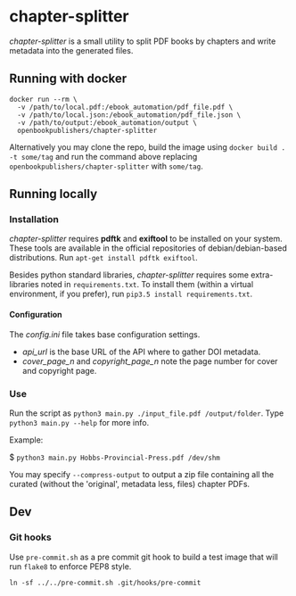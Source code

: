 # chapter-splitter
*chapter-splitter* is a small utility to split PDF books by chapters and write metadata into the generated files.

## Running with docker
```
docker run --rm \
  -v /path/to/local.pdf:/ebook_automation/pdf_file.pdf \
  -v /path/to/local.json:/ebook_automation/pdf_file.json \
  -v /path/to/output:/ebook_automation/output \
  openbookpublishers/chapter-splitter
```

Alternatively you may clone the repo, build the image using `docker build . -t some/tag` and run the command above replacing `openbookpublishers/chapter-splitter` with `some/tag`.

## Running locally
### Installation
*chapter-splitter* requires **pdftk** and **exiftool** to be installed on your system. These tools are available  in the official repositories of debian/debian-based distributions.
Run `apt-get install pdftk exiftool`.

Besides python standard libraries, *chapter-splitter* requires some extra-libraries noted in `requirements.txt`. To install them (within a virtual environment, if you prefer), run `pip3.5 install requirements.txt`.

#### Configuration
The *config.ini* file takes base configuration settings.
* *api_url* is the base URL of the API where to gather DOI metadata.
* *cover_page_n* and *copyright_page_n* note the page number for cover and copyright page.

### Use
Run the script as `python3 main.py ./input_file.pdf /output/folder`. Type `python3 main.py --help` for more info.

Example:

$ `python3 main.py Hobbs-Provincial-Press.pdf /dev/shm`

You may specify `--compress-output` to output a zip file containing all the curated (without the 'original', metadata less, files) chapter PDFs.

## Dev
### Git hooks
Use `pre-commit.sh` as a pre commit git hook to build a test image that will run `flake8` to enforce PEP8 style.

```
ln -sf ../../pre-commit.sh .git/hooks/pre-commit
```
